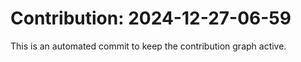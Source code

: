 # Contribution: 2024-12-27-06-59
This is an automated commit to keep the contribution graph active.
